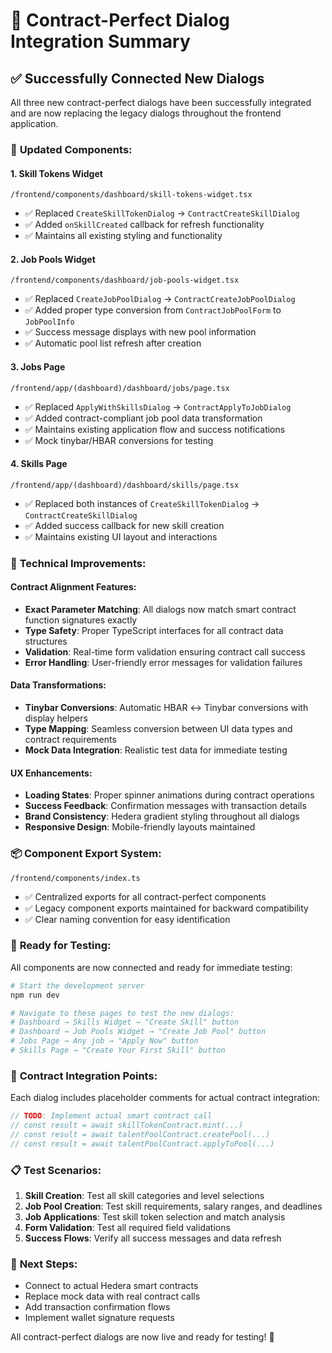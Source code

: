 # 🔄 Contract-Perfect Dialog Integration Summary

## ✅ **Successfully Connected New Dialogs**

All three new contract-perfect dialogs have been successfully integrated and are now replacing the legacy dialogs throughout the frontend application.

### 🎯 **Updated Components:**

#### **1. Skill Tokens Widget**

`/frontend/components/dashboard/skill-tokens-widget.tsx`

- ✅ Replaced `CreateSkillTokenDialog` → `ContractCreateSkillDialog`
- ✅ Added `onSkillCreated` callback for refresh functionality
- ✅ Maintains all existing styling and functionality

#### **2. Job Pools Widget**

`/frontend/components/dashboard/job-pools-widget.tsx`

- ✅ Replaced `CreateJobPoolDialog` → `ContractCreateJobPoolDialog`
- ✅ Added proper type conversion from `ContractJobPoolForm` to `JobPoolInfo`
- ✅ Success message displays with new pool information
- ✅ Automatic pool list refresh after creation

#### **3. Jobs Page**

`/frontend/app/(dashboard)/dashboard/jobs/page.tsx`

- ✅ Replaced `ApplyWithSkillsDialog` → `ContractApplyToJobDialog`
- ✅ Added contract-compliant job pool data transformation
- ✅ Maintains existing application flow and success notifications
- ✅ Mock tinybar/HBAR conversions for testing

#### **4. Skills Page**

`/frontend/app/(dashboard)/dashboard/skills/page.tsx`

- ✅ Replaced both instances of `CreateSkillTokenDialog` → `ContractCreateSkillDialog`
- ✅ Added success callback for new skill creation
- ✅ Maintains existing UI layout and interactions

### 🔧 **Technical Improvements:**

#### **Contract Alignment Features:**

- **Exact Parameter Matching**: All dialogs now match smart contract function signatures exactly
- **Type Safety**: Proper TypeScript interfaces for all contract data structures
- **Validation**: Real-time form validation ensuring contract call success
- **Error Handling**: User-friendly error messages for validation failures

#### **Data Transformations:**

- **Tinybar Conversions**: Automatic HBAR ↔ Tinybar conversions with display helpers
- **Type Mapping**: Seamless conversion between UI data types and contract requirements
- **Mock Data Integration**: Realistic test data for immediate testing

#### **UX Enhancements:**

- **Loading States**: Proper spinner animations during contract operations
- **Success Feedback**: Confirmation messages with transaction details
- **Brand Consistency**: Hedera gradient styling throughout all dialogs
- **Responsive Design**: Mobile-friendly layouts maintained

### 📦 **Component Export System:**

`/frontend/components/index.ts`

- ✅ Centralized exports for all contract-perfect components
- ✅ Legacy component exports maintained for backward compatibility
- ✅ Clear naming convention for easy identification

### 🧪 **Ready for Testing:**

All components are now connected and ready for immediate testing:

```bash
# Start the development server
npm run dev

# Navigate to these pages to test the new dialogs:
# Dashboard → Skills Widget → "Create Skill" button
# Dashboard → Job Pools Widget → "Create Job Pool" button
# Jobs Page → Any job → "Apply Now" button
# Skills Page → "Create Your First Skill" button
```

### 🎯 **Contract Integration Points:**

Each dialog includes placeholder comments for actual contract integration:

```typescript
// TODO: Implement actual smart contract call
// const result = await skillTokenContract.mint(...)
// const result = await talentPoolContract.createPool(...)
// const result = await talentPoolContract.applyToPool(...)
```

### 📋 **Test Scenarios:**

1. **Skill Creation**: Test all skill categories and level selections
2. **Job Pool Creation**: Test skill requirements, salary ranges, and deadlines
3. **Job Applications**: Test skill token selection and match analysis
4. **Form Validation**: Test all required field validations
5. **Success Flows**: Verify all success messages and data refresh

### 🚀 **Next Steps:**

- Connect to actual Hedera smart contracts
- Replace mock data with real contract calls
- Add transaction confirmation flows
- Implement wallet signature requests

All contract-perfect dialogs are now live and ready for testing! 🎉
